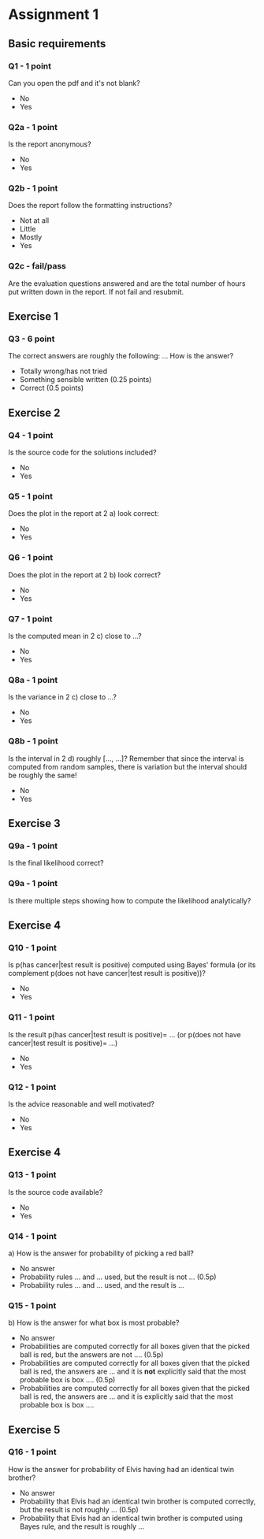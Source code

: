 # Assignment 1

## Basic requirements

### Q1 - 1 point
Can you open the pdf and it's not blank?

- No
- Yes

### Q2a - 1 point

Is the report anonymous?

- No
- Yes

### Q2b - 1 point
Does the report follow the formatting instructions?

- Not at all
- Little
- Mostly
- Yes

### Q2c - fail/pass

Are the evaluation questions answered and are the total number of hours put written down in the report. If not fail and resubmit.


## Exercise 1

### Q3 - 6 point

The correct answers are roughly the following:
...
How is the answer?

- Totally wrong/has not tried
- Something sensible written (0.25 points)
- Correct (0.5 points)

## Exercise 2

### Q4 - 1 point

Is the source code for the solutions included?

- No
- Yes

### Q5 - 1 point

Does the plot in the report at 2 a) look correct:

- No
- Yes

### Q6 - 1 point

Does the plot in the report at 2 b) look correct?

- No
- Yes

### Q7 - 1 point

Is the computed mean in 2 c) close to ...?

- No
- Yes

### Q8a - 1 point

Is the variance in 2 c) close to ...?

- No
- Yes


### Q8b - 1 point

Is the interval in 2 d) roughly [..., ...]? Remember that since the interval is computed from random samples, there is variation but the interval should be roughly the same!

- No
- Yes


## Exercise 3

### Q9a - 1 point
Is the final likelihood correct?

### Q9a - 1 point
Is there multiple steps showing how to compute the likelihood analytically?


## Exercise 4

### Q10 - 1 point

Is p(has cancer|test result is positive) computed using Bayes' formula (or its complement p(does not have cancer|test result is positive))?

- No
- Yes

### Q11 - 1 point

Is the result p(has cancer|test result is positive)= ... (or p(does not have cancer|test result is positive)= ...)

- No
- Yes

### Q12 - 1 point

Is the advice reasonable and well motivated?

- No
- Yes


## Exercise 4

### Q13 - 1 point

Is the source code available?

- No
- Yes

### Q14 - 1 point

a) How is the answer for probability of picking a red ball?

- No answer
- Probability rules ... and ... used, but the result is not ... (0.5p)
- Probability rules ... and ... used, and the result is ... 


### Q15 - 1 point

b) How is the answer for what box is most probable?

- No answer
- Probabilities are computed correctly for all boxes given that the picked ball is red, but the answers are not .... (0.5p)
- Probabilities are computed correctly for all boxes given that the picked ball is red, the answers are ... and it is **not** explicitly said that the most probable box is box .... (0.5p)
- Probabilities are computed correctly for all boxes given that the picked ball is red, the answers are ... and it is explicitly said that the most probable box is box .... 

## Exercise 5

### Q16 - 1 point

How is the answer for probability of Elvis having had an identical twin brother?

- No answer
- Probability that Elvis had an identical twin brother is computed correctly, but the result is not roughly ... (0.5p)
- Probability that Elvis had an identical twin brother is computed using Bayes rule, and the result is roughly ...


